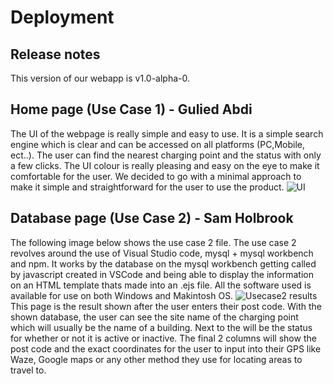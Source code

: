 # Deployment
## Release notes
This version of our webapp is v1.0-alpha-0.
## Home page (Use Case 1) - Gulied Abdi
The UI of the webpage is really simple and easy to use. It is a simple search engine which is clear and can be accessed on all platforms (PC,Mobile, ect..).
The user can find the nearest charging point and the status with only a few clicks. The UI colour is really pleasing and easy on the eye to make it comfortable for the user. We decided to go with a minimal approach to make it simple and straightforward for the user to use the product.
![UI](https://user-images.githubusercontent.com/79972723/117897648-1ff96a80-b2bb-11eb-8995-fb4ac34a3c2e.png)
## Database page (Use Case 2) - Sam Holbrook
The following image below shows the use case 2 file. The use case 2 revolves around the use of Visual Studio code, mysql + mysql workbench and npm. It works by the database on the mysql workbench getting called by javascript created in VSCode and being able to display the information on an HTML template thats made into an .ejs file. All the software used is available for use on both Windows and Makintosh OS.
![Usecase2 results](https://user-images.githubusercontent.com/83363471/117896247-0d316680-b2b8-11eb-85de-b1b0fceb7d80.PNG)
This page is the result shown after the user enters their post code. With the shown database, the user can see the site name of the charging point which will usually be the name of a building. Next to the will be the status for whether or not it is active or inactive. The final 2 columns will show the post code and the exact coordinates for the user to input into their GPS like Waze, Google maps or any other method they use for locating areas to travel to.
